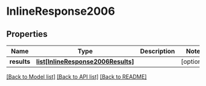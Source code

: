 # InlineResponse2006

## Properties
Name | Type | Description | Notes
------------ | ------------- | ------------- | -------------
**results** | [**list[InlineResponse2006Results]**](InlineResponse2006Results.md) |  | [optional] 

[[Back to Model list]](../README.md#documentation-for-models) [[Back to API list]](../README.md#documentation-for-api-endpoints) [[Back to README]](../README.md)

